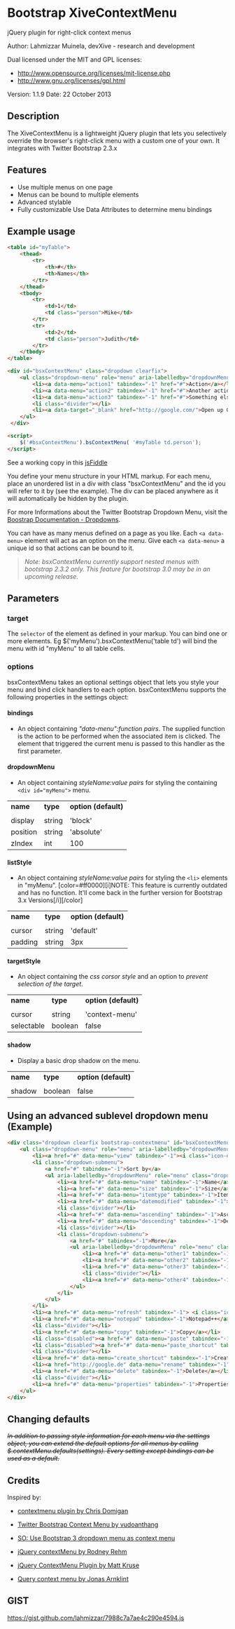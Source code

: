Bootstrap XiveContextMenu
====
jQuery plugin for right-click context menus

Author: Lahmizzar Muinela, devXive - research and development

Dual licensed under the MIT and GPL licenses:
 *   http://www.opensource.org/licenses/mit-license.php
 *   http://www.gnu.org/licenses/gpl.html

Version: 1.1.9
Date: 22 October 2013


## Description
The XiveContextMenu is a lightweight jQuery plugin that lets you selectively override the browser's right-click menu with a custom one of your own. It integrates with Twitter Bootstrap 2.3.x

## Features
 * Use multiple menus on one page
 * Menus can be bound to multiple elements
 * Advanced stylable
 * Fully customizable Use Data Attributes to determine menu bindings


## Example usage
```html
<table id="myTable">
    <thead>
        <tr>
            <th>#</th>
            <th>Names</th>
        </tr>
    </thead>
    <tbody>
        <tr>
            <td>1</td>
            <td class="person">Mike</td>
        </tr>
        <tr>
            <td>2</td>
            <td class="person">Judith</td>
        </tr>
    </tbody>
</table>

<div id="bsxContextMenu" class="dropdown clearfix">
	<ul class="dropdown-menu" role="menu" aria-labelledby="dropdownMenu">
		<li><a data-menu="action1" tabindex="-1" href="#">Action</a></li>
		<li><a data-menu="action2" tabindex="-1" href="#">Another action</a></li>
		<li><a data-menu="action3" tabindex="-1" href="#">Something else here</a></li>
		<li class="divider"></li>
		<li><a data-target="_blank" href="http://google.com/">Open up Google in a new Window</a></li>
	</ul>
 </div>

<script>
	$('#bsxContextMenu').bsContextMenu( '#myTable td.person');
</script>
```

See a working copy in this [jsFiddle](http://jsfiddle.net/Lahmizzar/YtjZp/)

You define your menu structure in your HTML markup. For each menu, place an unordered list in a div with class "bsxContextMenu" and the id you will refer to it by (see the example). The div can be placed anywhere as it will automatically be hidden by the plugin.

For more Informations about the Twitter Bootstrap Dropdown Menu, visit the [Boostrap Documentation - Dropdowns](http://getbootstrap.com/2.3.2/components.html#dropdowns).

You can have as many menus defined on a page as you like. Each `<a data-menu>` element will act as an option on the menu. Give each `<a data-menu>` a unique id so that actions can be bound to it. 
> _Note: bsxContextMenu currently support nested menus with bootstrap 2.3.2 only. This feature for bootstrap 3.0 may be in an upcoming release._

## Parameters

### target
The `selector` of the element as defined in your markup. You can bind one or more elements. Eg $('myMenu').bsxContextMenu('table td') will bind the menu with id "myMenu" to all table cells.

### options
bsxContextMenu takes an optional settings object that lets you style your menu and bind click handlers to each option. bsxContextMenu supports the following properties in the settings object:

#### bindings
 * An object containing _"data-menu":function pairs_. The supplied function is the action to be performed when the associated item is clicked. The element that triggered the current menu is passed to this handler as the first parameter.

#### dropdownMenu
 * An object containing _styleName:value pairs_ for styling the containing `<div id="myMenu">` menu.

<table>
  <tr>
    <td><b>name</b></td>
    <td><b>type</b></td>
    <td><b>option (<span style="color=#00bb00">default</span>)</b></td>
  </tr>
  <tr>
    <td></td>
    <td></td>
    <td></td>
  </tr>
  <tr>
    <td>display</td>
    <td>string</td>
    <td><span style="color=#00bb00">'block'</span></td>
  </tr>
  <tr>
    <td>position</td>
    <td>string</td>
    <td><span style="color=#00bb00">'absolute'</span></td>
  </tr>
  <tr>
    <td>zIndex</td>
    <td>int</td>
    <td><span style="color=#00bb00">100</span></td>
  </tr>
</table>


#### listStyle
 * An object containing _styleName:value pairs_ for styling the `<li>` elements in "myMenu".
[color=#ff0000][i]NOTE: This feature is currently outdated and has no function. It'll come back in the further version for Bootstrap 3.x Versions[/i][/color]

<table>
  <tr>
    <td><b>name</b></td>
    <td><b>type</b></td>
    <td><b>option (<span style="color=#00bb00">default</span>)</b></td>
  </tr>
  <tr>
    <td></td>
    <td></td>
    <td></td>
  </tr>
  <tr>
    <td>cursor</td>
    <td>string</td>
    <td><span style="color=#00bb00">'default'</span></td>
  </tr>
  <tr>
    <td>padding</td>
    <td>string</td>
    <td><span style="color=#00bb00">3px</span></td>
  </tr>
</table>


#### targetStyle
 * An object containing the _css corsor style_ and an option to _prevent selection of the target_.

<table>
  <tr>
    <td><b>name</b></td>
    <td><b>type</b></td>
    <td><b>option (<span style="color=#00bb00">default</span>)</b></td>
  </tr>
  <tr>
    <td></td>
    <td></td>
    <td></td>
  </tr>
  <tr>
    <td>cursor</td>
    <td>string</td>
    <td><span style="color=#00bb00">'context-menu'</span></td>
  </tr>
  <tr>
    <td>selectable</td>
    <td>boolean</td>
    <td><span style="color=#00bb00">false</span></td>
  </tr>
</table>


#### shadow
 * Display a basic drop shadow on the menu.

<table>
  <tr>
    <td><b>name</b></td>
    <td><b>type</b></td>
    <td><b>option (<span style="color=#00bb00">default</span>)</b></td>
  </tr>
  <tr>
    <td></td>
    <td></td>
    <td></td>
  </tr>
  <tr>
    <td>shadow</td>
    <td>boolean</td>
    <td><span style="color=#00bb00">false</span></td>
  </tr>
</table>


## Using an advanced sublevel dropdown menu (Example)
```html
<div class="dropdown clearfix bootstrap-contextmenu" id="bsxContextMenu">
    <ul class="dropdown-menu" role="menu" aria-labelledby="dropdownMenu" style="display: block;">
        <li><a href="#" data-menu="view" tabindex="-1"><i class="icon-eye-open"></i> View</a></li>
        <li class="dropdown-submenu">
            <a href="#" tabindex="-1">Sort by</a>
            <ul aria-labelledby="dropdownMenu" role="menu" class="dropdown-menu">
                <li><a href="#" data-menu="name" tabindex="-1">Name</a></li>
                <li><a href="#" data-menu="size" tabindex="-1">Size</a></li>
                <li><a href="#" data-menu="itemtype" tabindex="-1">Item type</a></li>
                <li><a href="#" data-menu="datemodified" tabindex="-1">Date modified</a></li>
                <li class="divider"></li>
                <li><a href="#" data-menu="ascending" tabindex="-1">Ascending</a></li>
                <li><a href="#" data-menu="descending" tabindex="-1">Descending</a></li>
                <li class="divider"></li>
                <li class="dropdown-submenu">
                    <a href="#" tabindex="-1">More</a>
                    <ul aria-labelledby="dropdownMenu" role="menu" class="dropdown-menu">
                        <li><a href="#" data-menu="other1" tabindex="-1">Other 1</a></li>
                        <li><a href="#" data-menu="other2" tabindex="-1">Other 2</a></li>
                        <li><a href="#" data-menu="other3" tabindex="-1">Other 3</a></li>
                        <li class="divider"></li>
                        <li><a href="#" data-menu="other4" tabindex="-1">Other 4</a></li>
                    </ul>
                </li>
            </ul>
        </li>
        <li><a href="#" data-menu="refresh" tabindex="-1"> <i class="icon-refresh"></i> Refresh</a></li>
        <li><a href="#" data-menu="notepad" tabindex="-1">Notepad++</a></li>
        <li class="divider"></li>
        <li><a href="#" data-menu="copy" tabindex="-1">Copy</a></li>
        <li class="disabled"><a href="#" data-menu="paste" tabindex="-1">Paste</a></li>
        <li class="disabled"><a href="#" data-menu="paste_shortcut" tabindex="-1">Paste shortcut</a></li>
        <li class="divider"></li>
        <li><a href="#" data-menu="create_shortcut" tabindex="-1">Create shortcut</a></li>
        <li><a href="http://google.de" data-menu="rename" tabindex="-1">Rename</a></li>
        <li><a href="#" data-menu="delete" tabindex="-1">Delete</a></li>
        <li class="divider"></li>
        <li><a href="#" data-menu="properties" tabindex="-1">Properties</a></li>
    </ul>
</div>
```


## Changing defaults
*~~In addition to passing style information for each menu via the settings object, you can extend the default options for all menus by calling $.contextMenu.defaults(settings). Every setting except bindings can be used as a default.~~*


## Credits
Inspired by:
 * [contextmenu plugin by Chris Domigan](http://www.trendskitchens.co.nz/jquery/contextmenu/)
 * [Twitter Bootstrap Context Menu by vudoanthang](http://codecanyon.net/item/twitter-bootstrap-context-menu/3599317)
 * [SO: Use Bootstrap 3 dropdown menu as context menu](http://stackoverflow.com/questions/18666601/use-bootstrap-3-dropdown-menu-as-context-menu)

 * [jQuery contextMenu by Rodney Rehm](http://medialize.github.io/jQuery-contextMenu/)
 * [jQuery ContextMenu Plugin by Matt Kruse](http://www.javascripttoolbox.com/lib/contextmenu/index.php)
 * [Query context menu by Jonas Arnklint](https://github.com/arnklint/jquery-contextMenu)


## GIST
https://gist.github.com/lahmizzar/7988c7a7ae4c290e4594.js
